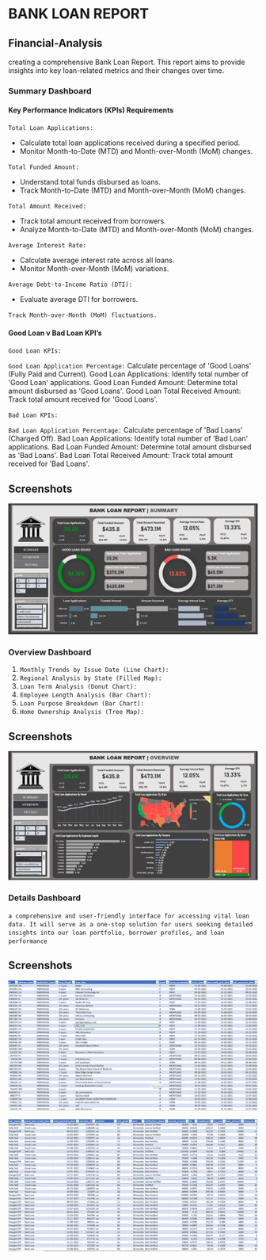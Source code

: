 # BANK LOAN REPORT 
## Financial-Analysis
creating a comprehensive Bank Loan Report. This report aims to provide insights into key loan-related metrics and their changes over time. 

### Summary Dashboard
#### Key Performance Indicators (KPIs) Requirements
`Total Loan Applications:`

* Calculate total loan applications received during a specified period.
* Monitor Month-to-Date (MTD) and Month-over-Month (MoM) changes.

`Total Funded Amount:`

* Understand total funds disbursed as loans.
* Track Month-to-Date (MTD) and Month-over-Month (MoM) changes.
  
`Total Amount Received:`

* Track total amount received from borrowers.
* Analyze Month-to-Date (MTD) and Month-over-Month (MoM) changes.
  
`Average Interest Rate:`

* Calculate average interest rate across all loans.
* Monitor Month-over-Month (MoM) variations.
  
`Average Debt-to-Income Ratio (DTI):`

* Evaluate average DTI for borrowers.
  
`Track Month-over-Month (MoM) fluctuations.`

#### Good Loan v Bad Loan KPI’s
`Good Loan KPIs:`

`Good Loan Application Percentage:`
Calculate percentage of 'Good Loans' (Fully Paid and Current).
Good Loan Applications:
Identify total number of 'Good Loan' applications.
Good Loan Funded Amount:
Determine total amount disbursed as 'Good Loans'.
Good Loan Total Received Amount:
Track total amount received for 'Good Loans'.

`Bad Loan KPIs:`

`Bad Loan Application Percentage:`
Calculate percentage of 'Bad Loans' (Charged Off).
Bad Loan Applications:
Identify total number of 'Bad Loan' applications.
Bad Loan Funded Amount:
Determine total amount disbursed as 'Bad Loans'.
Bad Loan Total Received Amount:
Track total amount received for 'Bad Loans'.

## Screenshots
![Financial Loan Project Dashboard](https://github.com/akashrpillai/Financial-Analysis/raw/main/Financial_loan_Project_Dashboard%20(1).png)


### Overview Dashboard
1. `Monthly Trends by Issue Date (Line Chart):`
2. `Regional Analysis by State (Filled Map):`
3. `Loan Term Analysis (Donut Chart):`
4. `Employee Length Analysis (Bar Chart):`
5. `Loan Purpose Breakdown (Bar Chart):`
6. `Home Ownership Analysis (Tree Map):`

## Screenshots
![Financial Loan Project Dashboard](https://github.com/akashrpillai/Financial-Analysis/raw/main/Financial_loan_Project_Dashboard%20(2).png)   

### Details Dashboard
`a comprehensive and user-friendly interface for accessing vital loan data. It will serve as a one-stop solution for users seeking detailed insights into our loan portfolio,
borrower profiles, and loan performance`

## Screenshots
![Financial Loan Project Dashboard](https://github.com/akashrpillai/Financial-Analysis/raw/main/Financial_loan_Project_Dashboard%20(3).png) 

![Financial Loan Project Dashboard](https://github.com/akashrpillai/Financial-Analysis/raw/main/Financial_loan_Project_Dashboard%20(4).png)
